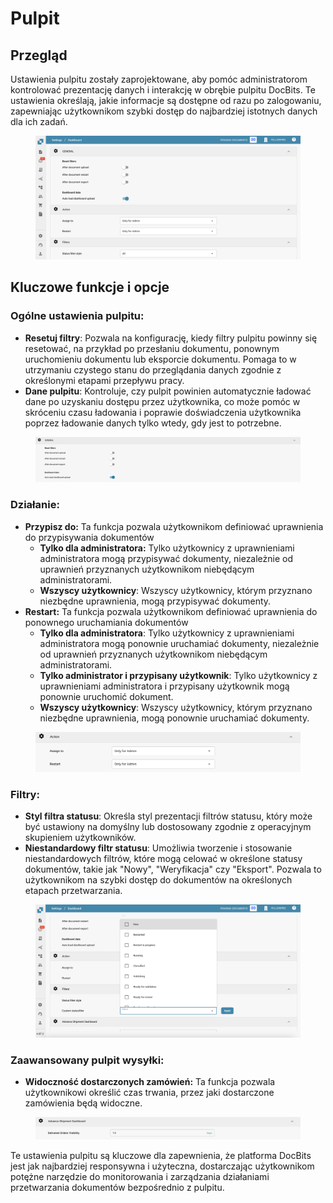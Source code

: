 # Pulpit

## Przegląd

Ustawienia pulpitu zostały zaprojektowane, aby pomóc administratorom kontrolować prezentację danych i interakcję w obrębie pulpitu DocBits. Te ustawienia określają, jakie informacje są dostępne od razu po zalogowaniu, zapewniając użytkownikom szybki dostęp do najbardziej istotnych danych dla ich zadań.

<figure><img src="../../../.gitbook/assets/dashboard-settings0.png" alt=""><figcaption></figcaption></figure>

## Kluczowe funkcje i opcje

### **Ogólne ustawienia pulpitu**:

* **Resetuj filtry**: Pozwala na konfigurację, kiedy filtry pulpitu powinny się resetować, na przykład po przesłaniu dokumentu, ponownym uruchomieniu dokumentu lub eksporcie dokumentu. Pomaga to w utrzymaniu czystego stanu do przeglądania danych zgodnie z określonymi etapami przepływu pracy.
* **Dane pulpitu**: Kontroluje, czy pulpit powinien automatycznie ładować dane po uzyskaniu dostępu przez użytkownika, co może pomóc w skróceniu czasu ładowania i poprawie doświadczenia użytkownika poprzez ładowanie danych tylko wtedy, gdy jest to potrzebne.

<figure><img src="../../../.gitbook/assets/dashboard-settings.png" alt=""><figcaption></figcaption></figure>

### **Działanie:**

* **Przypisz do:** Ta funkcja pozwala użytkownikom definiować uprawnienia do przypisywania dokumentów
  * **Tylko dla administratora:** Tylko użytkownicy z uprawnieniami administratora mogą przypisywać dokumenty, niezależnie od uprawnień przyznanych użytkownikom niebędącym administratorami.
  * **Wszyscy użytkownicy**: Wszyscy użytkownicy, którym przyznano niezbędne uprawnienia, mogą przypisywać dokumenty.
* **Restart:** Ta funkcja pozwala użytkownikom definiować uprawnienia do ponownego uruchamiania dokumentów
  * **Tylko dla administratora**: Tylko użytkownicy z uprawnieniami administratora mogą ponownie uruchamiać dokumenty, niezależnie od uprawnień przyznanych użytkownikom niebędącym administratorami.
  * **Tylko administrator i przypisany użytkownik**: Tylko użytkownicy z uprawnieniami administratora i przypisany użytkownik mogą ponownie uruchomić dokument.
  * **Wszyscy użytkownicy**: Wszyscy użytkownicy, którym przyznano niezbędne uprawnienia, mogą ponownie uruchamiać dokumenty.

<figure><img src="../../../.gitbook/assets/dashboard-settings2 (1).png" alt=""><figcaption></figcaption></figure>

### **Filtry**:

* **Styl filtra statusu**: Określa styl prezentacji filtrów statusu, który może być ustawiony na domyślny lub dostosowany zgodnie z operacyjnym skupieniem użytkowników.
* **Niestandardowy filtr statusu**: Umożliwia tworzenie i stosowanie niestandardowych filtrów, które mogą celować w określone statusy dokumentów, takie jak "Nowy", "Weryfikacja" czy "Eksport". Pozwala to użytkownikom na szybki dostęp do dokumentów na określonych etapach przetwarzania.

<figure><img src="../../../.gitbook/assets/dashboard-settings3 (1).png" alt=""><figcaption></figcaption></figure>

### **Zaawansowany pulpit wysyłki**:

* **Widoczność dostarczonych zamówień:** Ta funkcja pozwala użytkownikowi określić czas trwania, przez jaki dostarczone zamówienia będą widoczne.

<figure><img src="../../../.gitbook/assets/dashboard-settings5_ml.png" alt=""><figcaption></figcaption></figure>

Te ustawienia pulpitu są kluczowe dla zapewnienia, że platforma DocBits jest jak najbardziej responsywna i użyteczna, dostarczając użytkownikom potężne narzędzie do monitorowania i zarządzania działaniami przetwarzania dokumentów bezpośrednio z pulpitu.

